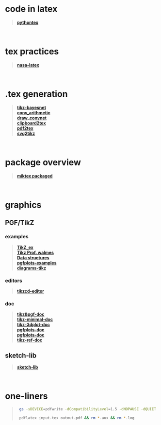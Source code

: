 
# code in latex
> **[pythontex](https://github.com/gpoore/pythontex)**     


<br/>


# tex practices
> **[nasa-latex](https://github.com/nasa/nasa-latex-docs)**      
<br/>

# .tex generation
> **[tikz-bayesnet](https://github.com/jluttine/tikz-bayesnet)**   
> **[conv_arithmetic](https://github.com/vdumoulin/conv_arithmetic)**   
> **[draw_convnet](https://github.com/gwding/draw_convnet)**   
> **[clipboard2tex](https://mathpix.com/)**   
> **[pdf2tex](https://www.abisource.com/)**   
> **[svg2tikz](https://github.com/kjellmf/svg2tikz)**   

<br/>

# package overview
> **[miktex packaged](https://miktex.org/pkg/az)**   

<br/>


# graphics
## PGF/TikZ
### examples 
> **[TikZ_ex](https://github.com/PetarV-/TikZ)**   
> **[Tikz Prof. walmes](http://www.leg.ufpr.br/~walmes/tikz/)**   
> **[Data structures ](https://atc1.aut.uah.es/~david/notes/2017/03/datastructures-in-tikz/)**   
> **[pgfplots-examples](http://pgfplots.sourceforge.net/gallery.html)**   
> **[diagrams-tikz](https://wiki.physik.uzh.ch/cms/latex:tikz)**   

### editors
> **[tikzcd-editor](https://github.com/yishn/tikzcd-editor)**   
### doc
> **[tikz&pgf-doc](http://ctan.uib.no/graphics/pgf/base/doc/pgfmanual.pdf)**   
> **[tikz-minimal-doc](http://ctan.uib.no/graphics/pgf/contrib/tikz-3dplot/tikz-3dplot_documentation.pdf)**   
> **[tikz-3dplot-doc](http://ctan.uib.no/graphics/pgf/contrib/tikz-3dplot/tikz-3dplot_documentation.pdf)**   
> **[pgfplots-doc](http://pgfplots.sourceforge.net/gallery.html)**   
> **[pgfplots-doc](http://pgfplots.sourceforge.net/gallery.html)**   
> **[tikz-ref-doc](docs/c_tikzref.pdf)**   



## sketch-lib
> **[sketch-lib](http://alexdu.github.io/sketch-lib/)**   

<br/>

# one-liners

>   ```sh
>    gs -sDEVICE=pdfwrite -dCompatibilityLevel=1.5 -dNOPAUSE -dQUIET -dBATCH -sOutputFile=foo-compressed.pdf foo.pdf
>   ```
>   ```sh
>    pdflatex input.tex outout.pdf && rm *.aux && rm *.log
>   ```



